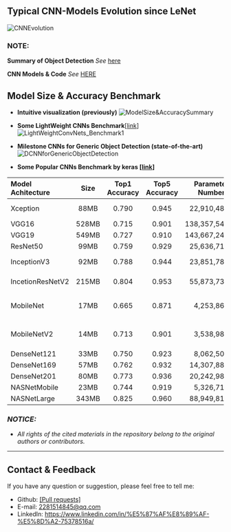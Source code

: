 ## Typical CNN-Models Evolution since LeNet

![CNNEvolution](https://github.com/mikelu-shanghai/TypicalCNN-ModelEvolution/blob/master/images/CNNEvolution.jpg)

### NOTE:
**Summary of Object Detection** *See* [here](https://github.com/mikelu-shanghai/ObjectDetection-SummaryNotes)

**CNN Models & Code** *See* [HERE](https://github.com/mikelu-shanghai/TypicalCNN-ModelEvolution/tree/master/models)

## Model Size & Accuracy Benchmark

- **Intuitive visualization (previously)**
![ModelSize&AccuracySummary](https://github.com/mikelu-shanghai/TypicalCNN-ModelEvolution/blob/master/Benchmarks/ModelSize%26AccuracySummary.jpg)

- **Some LightWeight CNNs Benchmark**[[link](https://zhuanlan.zhihu.com/p/37074222)]
![LightWeightConvNets_Benchmark1](https://github.com/mikelu-shanghai/TypicalCNN-ModelEvolution/blob/master/Benchmarks/LightWeightConvNets_Benchmark1.jpg)


- **Milestone CNNs for Generic Object Detection (state-of-the-art)**
![DCNNforGenericObjectDetection](https://github.com/mikelu-shanghai/TypicalCNN-ModelEvolution/blob/master/Benchmarks/DCNN%20architectures%20that%20were%20commonly%20used%20for%20generic%20object%20detection.png)

- **Some Popular CNNs Benchmark by keras [[link](https://keras-cn.readthedocs.io/)]**

| Model Achitecture | Size  | Top1 Accuracy | Top5 Accuracy | Parameter  Numbers | Depth | Input Size (Default/Min.) |
| :---------------- | :---: | :-----------: | :-----------: | -----------------: | :---: | :------------------------: |
| Xception          | 88MB  |     0.790     |     0.945     |         22,910,480 |  126  |       229x229 / ≥71        |
| VGG16             | 528MB |     0.715     |     0.901     |        138,357,544 |  23   |        224x224 / 32        |
| VGG19             | 549MB |     0.727     |     0.910     |        143,667,240 |  26   |        224x224 / 32        |
| ResNet50          | 99MB  |     0.759     |     0.929     |         25,636,712 |  168  |        224x224 / 32        |
| InceptionV3       | 92MB  |     0.788     |     0.944     |         23,851,784 |  159  |       229x229 / ≥75        |
| IncetionResNetV2  | 215MB |     0.804     |     0.953     |         55,873,736 |  572  |       229x229 / ≥75        |
| MobileNet         | 17MB  |     0.665     |     0.871     |          4,253,864 |  88   | 224x224 (Adjustable) / 32  |
| MobileNetV2       | 14MB  |     0.713     |     0.901     |          3,538,984 |  88   | 224x224 (Adjustable) / 32  |
| DenseNet121       | 33MB  |     0.750     |     0.923     |          8,062,504 |  121  |        224x224 / 32        |
| DenseNet169       | 57MB  |     0.762     |     0.932     |         14,307,880 |  169  |        224x224 / 32        |
| DenseNet201       | 80MB  |     0.773     |     0.936     |         20,242,984 |  201  |        224x224 / 32        |
| NASNetMobile      | 23MB  |     0.744     |     0.919     |          5,326,716 |   -   |        224x224 / 32        |
| NASNetLarge       | 343MB |     0.825     |     0.960     |         88,949,818 |   -   |        331x331 / 32        |


### *NOTICE:*
- *All rights of the cited materials in the repository belong to the original authors or contributors.*

---
## Contact & Feedback
If you have any question or suggestion, please feel free to tell me:
- Github: [[Pull requests]](https://github.com/mikelu-shanghai/TypicalCNN-ModelEvolution/pulls)
- E-mail: 2281514845@qq.com
- LinkedIn: https://www.linkedin.com/in/%E5%87%AF%E8%89%AF-%E5%8D%A2-75378516a/
